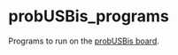 probUSBis_programs
==================

Programs to run on the [probUSBis board](http://hackaday.io/project/3035-probUSBis_a1).

